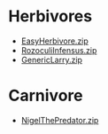 # Herbivores
* [EasyHerbivore.zip](/Easy_Herbivore/EasyHerbivore.zip)
* [RozoculiInfensus.zip](/Rozoculilnfensus/RozoculiInfensus.zip)
* [GenericLarry.zip](/Generic_Larry/GenericLarry.zip)
# Carnivore
* [NigelThePredator.zip](Nigel_The_Predator/NigelThePredator.zip)
